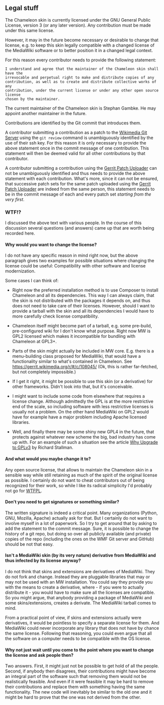 ## Legal stuff

The Chameleon skin is currently licensed under the GNU General Public License,
version 3 (or any later version). Any contribution must be made under this same
license.

However, it may in the future become necessary or desirable to change that
license, e.g. to keep this skin legally compatible with a changed license of the
MediaWiki software or to better position it in a changed legal context.

For this reason every contributor needs to provide the following statement:
```
I understand and agree that the maintainer of the Chameleon skin shall have the
irrevocable and perpetual right to make and distribute copies of any
contribution, as well as to create and distribute collective works of any
contribution, under the current license or under any other open source license
chosen by the maintainer.
```

The current maintainer of the Chameleon skin is Stephan Gambke. He may appoint
another maintainer in the future.

Contributions are identified by the Git commit that introduces them.

A contributor submitting a contribution as a patch to the [Wikimedia Git
Server][wmf-git-server] using the `git review` command is unambiguously
identified by the use of their ssh key. For this reason it is only necessary to
provide the above statement once in the commit message of one contribution. This
statement will then be deemed valid for all other contributions by that
contributor.

A contributor submitting a contribution using the [Gerrit Patch
Uploader][patch-uploader] can not be unambiguously identified and thus needs to
provide the above statement with each contribution. What's more, since it can
not be ensured, that successive patch sets for the same patch uploaded using
the [Gerrit Patch Uploader][patch-uploader] are indeed from the same person,
this statement needs to be in the commit message of each and every patch set
*starting from the very first*.

### WTF!?

I discussed the above text with various people. In the course of this discussion
several questions (and answers) came up that are worth being recorded here.

#### Why would you want to change the license?

I do not have any specific reason in mind right now, but the above paragraph
gives two examples for possible situations where changing the license could be
useful: Compatibility with other software and license modernization.

Some cases I can think of:
* Right now the preferred installation method is to use Composer to install
  Chameleon and all its dependencies. This way I can always claim, that the skin
  is not distributed with the packages it depends on, and thus does not need to
  take care of their licenses. However, should I want to provide a tarball with
  the skin and all its dependencies I would have to more carefully check license
  compatibility.

* Chameleon itself might become part of a tarball, e.g. some pre-build,
  pre-configured wiki for I don't know what purpose. Right now MW is GPL2
  licensed which makes it incompatible for bundling with Chameleon at GPL3+.

* Parts of the skin might actually be included in MW core. E.g. there is a
  menu-building class proposed for MediaWiki, that would have a functionality
  similar to what's contained in Chameleon. See
  https://gerrit.wikimedia.org/r/#/c/108045/  (Ok, this is rather far-fetched,
  but not completely impossible.)

* If I get it right, it might be possible to use this skin (or a derivative) for
  other frameworks. Didn't look into that, but it's conceivable.

* I might want to include some code from elsewhere that requires a license
  change. Although admittedly the GPL is at the more restrictive end of the
  scale, so including software with less restrictive licenses is usually not a
  problem. On the other hand MediaWiki on GPL2 would have for example have a
  major problem including Apache licensed libraries.

* Well, and finally there may be some shiny new GPL4 in the future, that
  protects against whatever new scheme the big, bad industry has come up with.
  For an example of such a situation see the article
  [Why Upgrade to GPLv3][why-upgrade] by Richard Stallman.

#### And what would you maybe change it to?

Any open source license, that allows to maintain the Chameleon skin in a
sensible way while still retaining as much of the spirit of the original
license as possible. I certainly do not want to cheat contributors out of being
recognized for their work, so while I like its radical simplicity I'd probably
not go for [WTFPL][WTFPL].

#### Don't you need to get signatures or something similar?

The written signature is indeed a critical point. Many organizations (Python,
GNU, Mozilla, Apache) actually ask for that. But I certainly do not want to
involve myself in a lot of paperwork. So I try to get around that by asking to
add the statement to the commit message. Sure, it is possible to change the
history of a git repo, but doing so over all publicly available (and private)
copies of the repo (including the ones on the WMF Git server and GitHub) should
be not that easy.

#### Isn't a MediaWiki skin (by its very nature) derivative from MediaWiki and thus infected by its license anyway?

I do not think that skins and extensions are derivatives of MediaWiki. They do
not fork and change. Instead they are pluggable libraries that may or may not be
used with an MW installation. You could say they provide you with the means to
create a derivative, where - if you were to actually distribute it - you would
have to make sure all the licenses are compatible. So you might argue, that
anybody providing a package of MediaWiki and some skins/extensions, creates a
derivate. The MediaWiki tarball comes to mind.

From a practical point of view, if skins and extensions actually were
derivatives, it would be pointless to specify a separate license for them. And
MediaWiki could never incorporate any library that does not have by chance the
same license. Following that reasoning, you could even argue that all the
software on a computer needs to be compatible with the OS license.

#### Why not just wait until you come to the point where you want to change the license and ask people then?

Two answers. First, it might just not be possible to get hold of all the people.
Second, if anybody then disagrees, their contributions might have become an
integral part of the software such that removing them would not be realistically
feasible. And even if it were feasible it may be hard to remove their
contributions and replace them with something having the same functionality. The
new code will inevitably be similar to the old one and it might be hard to prove
that the one was not derived from the other.


[why-upgrade]: https://www.gnu.org/licenses/rms-why-gplv3.html
[wmf-git-server]: https://git.wikimedia.org/
[patch-uploader]: https://tools.wmflabs.org/gerrit-patch-uploader/
[WTFPL]: http://www.wtfpl.net
